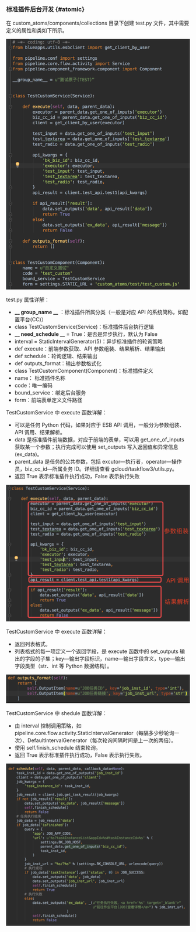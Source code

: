 ### 标准插件后台开发 {#atomic}

在 custom_atoms/components/collections 目录下创建 test.py 文件，其中需要定义的属性和类如下所示。

![](../assets/34.png)

test.py 属性详解：
- ******************__ group_name __****************** ：标准插件所属分类（一般是对应 API 的系统简称，如配置平台(CC)）
- class TestCustomService(Service)：标准插件后台执行逻辑
- **************__ need_schedule __************** = True：是否是异步执行，默认为 False  
- interval = StaticIntervalGenerator(5)：异步标准插件的轮询策略
- def execute：前端参数获取、API 参数组装、结果解析、结果输出
- def schedule：轮询逻辑、结果输出
- def outputs_format：输出参数格式化
- class TestCustomComponent(Component)：标准插件定义
- name： 标准插件名称
- code：唯一编码
- bound_service：绑定后台服务
- form：前端表单定义文件路径  

TestCustomService 中 execute 函数详解：
- 可以是任何 Python 代码，如果对应于 ESB API 调用，一般分为参数组装、API 调用、结果解析。
- data 是标准插件前端数据，对应于前端的表单，可以用 get_one_of_inputs 获取某一个参数；执行完成可以使用 set_outputs 写入返回值和异常信息(ex_data)。
- parent_data 是任务的公共参数，包括 excutor—执行者，operator—操作员，biz_cc_id—所属业务 ID。详细请查看 gcloud/taskflow3/utils.py。
- 返回 True 表示标准插件执行成功，False 表示执行失败

![](../assets/35.png)

TestCustomService 中 execute 函数详解：
- 返回列表格式。
- 列表格式的每一项定义一个返回字段，是 execute 函数中的 set_outputs 输出的字段的子集；key—输出字段标识，name—输出字段含义，type—输出字段类型（str、int 等 Python 数据结构）。

![](../assets/36.png)

TestCustomService 中 shedule 函数详解：
- 由 interval 控制调用策略，如 pipeline.core.flow.activity.StaticIntervalGenerator（每隔多少秒轮询一次）、DefaultIntervalGenerator（每次轮询间隔时间是上一次的两倍）。
- 使用 self.finish_schedule 结束轮询。
- 返回 True 表示标准插件执行成功，False 表示执行失败。

![](../assets/37.png)
